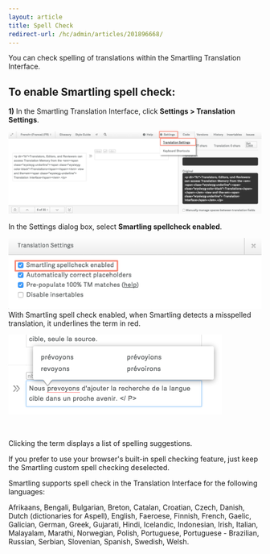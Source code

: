 ```yaml
---
layout: article
title: Spell Check
redirect-url: /hc/admin/articles/201896668/
---
```



You can check spelling of translations within the Smartling Translation Interface.

## To enable Smartling spell check:

**1)** In the Smartling Translation Interface, click **Settings &gt; Translation Settings**.

![](/uploads/versions/smartling___translations_management---x----1201-390x---.png)

In the Settings dialog box, select **Smartling spellcheck enabled**.

![](/uploads/versions/smartling___translations_management-1---x----538-151x---.png)With Smartling spell check enabled, when Smartling detects a misspelled translation, it underlines the term in red.

![](/uploads/versions/smartling___translations_management-2---x----425-159x---.png)

![]()

Clicking the term displays a list of spelling suggestions.

If you prefer to use your browser's built-in spell checking feature, just keep the Smartling custom spell checking deselected.

Smartling supports spell check in the Translation Interface for the following languages:

Afrikaans, Bengali, Bulgarian, Breton, Catalan, Croatian, Czech, Danish, Dutch (dictionaries for Aspell), English, Faeroese, Finnish, French, Gaelic, Galician, German, Greek, Gujarati,  Hindi, Icelandic, Indonesian, Irish, Italian, Malayalam, Marathi, Norwegian, Polish, Portuguese, Portuguese - Brazilian, Russian, Serbian, Slovenian, Spanish, Swedish, Welsh.








